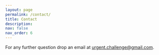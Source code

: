 ```yaml
---
layout: page
permalink: /contact/
title: Contact
description:  
nav: false
nav_order: 6
---
```


For any further question drop an email at [urgent.challenge@gmail.com](mailto:urgent.challenge@gmail.com).
